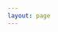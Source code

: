 ```yaml
---
layout: page
---
```


<script setup>
import {
  VPTeamPage,
  VPTeamPageTitle,
  VPTeamMembers,
VPTeamPageSection
} from 'vitepress/theme';

const members = [
  {
    avatar: '/avatar.png',
    name: 'God wei',
    title: 'All I need is you!',
    desc: 'developer'
  }
]
</script>

<VPTeamPage>
  <VPTeamPageTitle>
    <template #title>
      JavaScript Guide 
    </template>
    <template #lead>
      <br>
      version: 0.0.1 <Badge type="warning" text="alpha"></Badge>
     </template>
  </VPTeamPageTitle>
  <VPTeamMembers
    size="small"
    :members="members"
  />
</VPTeamPage>
